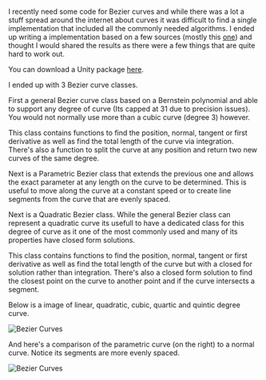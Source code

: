 I recently need some code for Bezier curves and while there was a lot a stuff spread around the internet about curves it was difficult to find a single implementation that included all the commonly needed algorithms. I ended up writing a implementation based on a few sources (mostly this [one](https://www.codeproject.com/Articles/25237/Bezier-Curves-Made-Simple)) and thought I would shared the results as there were a few things that are quite hard to work out.

You can download a Unity package [here](https://app.box.com/s/kk7ghn8hvihamvbi7e951ul4t7oa3wel).

I ended up with 3 Bezier curve classes.

First a general Bezier curve class based on a  Bernstein polynomial and able to support any degree of curve (Its capped at 31 due to precision issues). You would not normally use more than a cubic curve (degree 3)  however.

This class contains functions to find the position, normal, tangent or first derivative as well as find the total length of the curve via integration. There's also a function to split the curve at any position and return two new curves of the same degree.

Next is a Parametric Bezier class that extends the previous one and allows the exact parameter at any length on the curve to be determined. This is useful to move along the curve at a constant speed or to create line segments from the curve that are evenly spaced.

Next is a Quadratic Bezier class. While the general Bezier class can represent a quadratic curve its usefull to have a dedicated class for this degree of curve as it one of the most commonly used and many of its properties have closed form solutions.

This class contains functions to find the position, normal, tangent or first derivative as well as find the total length of the curve but with a closed for solution rather than integration. There's also a closed form solution to find the closest point on the curve to another point and if the curve intersects a segment.

Below is a image of linear, quadratic, cubic, quartic and quintic degree curve.

![Bezier Curves](https://static.wixstatic.com/media/1e04d5_fc3781020dc04a538216b06649c12946~mv2.png/v1/fill/w_550,h_550,al_c,usm_0.66_1.00_0.01/1e04d5_fc3781020dc04a538216b06649c12946~mv2.png)

And here's a comparison of the parametric curve (on the right) to a normal curve. Notice its segments are more evenly spaced.

![Bezier Curves](https://static.wixstatic.com/media/1e04d5_944e3646b21f4b438c6a4e639760a4ca~mv2.png/v1/fill/w_486,h_486,al_c,usm_0.66_1.00_0.01/1e04d5_944e3646b21f4b438c6a4e639760a4ca~mv2.png)
